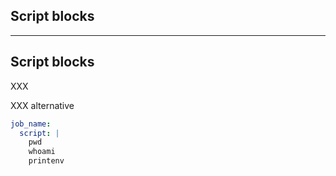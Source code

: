 <!-- .slide: id="gitlab_script_blocks" class="vertical-center" -->

<i class="fa-duotone fa-file-code fa-8x fa-duotone-colors" style="float: right; color: grey;"></i>

## Script blocks

---

## Script blocks

XXX

XXX alternative

```yaml
job_name:
  script: |
    pwd
    whoami
    printenv
```
